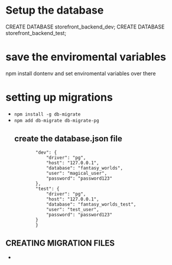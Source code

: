# Setup the database
CREATE DATABASE storefront_backend_dev;
CREATE DATABASE storefront_backend_test;

# save the enviromental variables
npm install dontenv and set enviromental variables over there

# setting up migrations
- ```npm install -g db-migrate```
- ```npm add db-migrate db-migrate-pg```
    ## create the database.json file
    ```{
            "dev": {
                "driver": "pg",
                "host": "127.0.0.1",
                "database": "fantasy_worlds",
                "user": "magical_user",
                "password": "password123"
            },
            "test": {
                "driver": "pg",
                "host": "127.0.0.1",
                "database": "fantasy_worlds_test",
                "user": "test_user",
                "password": "password123"
            }
            }
    ```

## CREATING MIGRATION FILES
- 